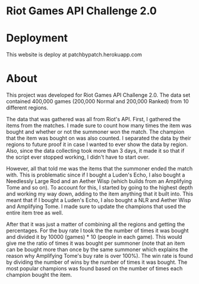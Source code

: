# Riot Games API Challenge 2.0

# Deployment
This website is deploy at patchbypatch.herokuapp.com

# About
This project was developed for Riot Games API Challenge 2.0. The data set contained 400,000 games (200,000 Normal and 200,000 Ranked) from 10 different regions.

The data that was gathered was all from Riot's API. First, I gathered the items from the matches. I made sure to count how many times the item was bought and whether or not the summoner won the match. The champion that the item was bought on was also counted. I separated the data by their regions to future proof it in case I wanted to ever show the data by region. Also, since the data collecting took more than 3 days, it made it so that if the script ever stopped working, I didn't have to start over. 

However, all that told me was the items that the summoner ended the match with. This is problematic since if I bought a Luden's Echo, I also bought a Needlessly Large Rod and an Aether Wisp (which builds from an Amplifying Tome and so on). To account for this, I started by going to the highest depth and working my way down, adding to the item anything that it built into. This meant that if I bought a Luden's Echo, I also bought a NLR and Aether Wisp and Amplifying Tome. I made sure to update the champions that used the entire item tree as well. 

After that it was just a matter of combining all the regions and getting the percentages. For the buy rate I took the the number of times it was bought and divided it by 10000 (games) * 10 (people in each game). This would give me the ratio of times it was bought per summoner (note that an item can be bought more than once by the same summoner which explains the reason why Amplifying Tome's buy rate is over 100%). The win rate is found by dividing the number of wins by the number of times it was bought. The most popular champions was found based on the number of times each champion bought the item. 
